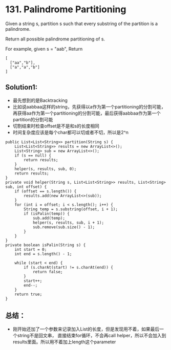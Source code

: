 # 131. Palindrome Partitioning
Given a string s, partition s such that every substring of the partition is a palindrome.

Return all possible palindrome partitioning of s.

For example, given s = "aab",
Return
```
[
  ["aa","b"],
  ["a","a","b"]
]
```
## Solution1:
* 最先想到的是Backtracking
* 比如说aabbaa这样的string，先获得以a作为第一个partitioning的分割可能，再获得aa作为第一个partitioning的分割可能，最后获得aabbaa作为第一个partition的分割可能
* 切割结束时检查offset是不是和s的长度相同
* 时间复杂度应该是每个char都可以切或者不切，所以是2^n
```
public List<List<String>> partition(String s) {
    List<List<String>> results = new ArrayList<>();
    List<String> sub = new ArrayList<>();
    if (s == null) {
        return results;
    }
    helper(s, results, sub, 0);
    return results;
}
private void helper(String s, List<List<String>> results, List<String> sub, int offset) {
    if (offset == s.length()) {
        results.add(new ArrayList<>(sub));
    }
    for (int i = offset; i < s.length(); i++) {
        String temp = s.substring(offset, i + 1);
        if (isPalin(temp)) {
            sub.add(temp);
            helper(s, results, sub, i + 1);
            sub.remove(sub.size() - 1);
        }
    }
}
private boolean isPalin(String s) {
    int start = 0; 
    int end = s.length() - 1;

    while (start < end) {
        if (s.charAt(start) != s.charAt(end)) {
            return false;
        }
        start++;
        end--;
    }
    return true;
}
```
## 总结：
* 刚开始还加了一个参数来记录加入List<string>的长度，但是发现用不着，如果最后一个string不是回文串，
直接结束for循环，不会再call helper，所以不会加入到results里面。所以用不着加上length这个parameter
